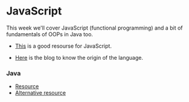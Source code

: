 # JavaScript
This week we'll cover JavaScript (functional programming) and a bit of fundamentals of OOPs in Java too.

* [This]( https://javascript.info/) is a good resourse for JavaScript.

* [Here](https://medium.com/swlh/evolution-of-javascript-revolution-of-web-development-5df234a617e6) is the blog to know the origin of the language.

### Java
* [Resource](https://www.w3schools.com/java/default.asp)
* [Alternative resource](https://www.tutorialspoint.com/java/index.htm)

